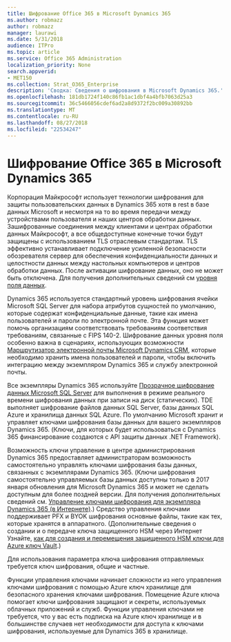 ```yaml
---
title: Шифрование Office 365 в Microsoft Dynamics 365
ms.author: robmazz
author: robmazz
manager: laurawi
ms.date: 5/31/2018
audience: ITPro
ms.topic: article
ms.service: Office 365 Administration
localization_priority: None
search.appverid:
- MET150
ms.collection: Strat_O365_Enterprise
description: 'Сводка: Сведения о шифрования в Microsoft Dynamics 365.'
ms.openlocfilehash: 181db1724f140c86fb1ac1dbf4a4bfb7063d25a3
ms.sourcegitcommit: 36c5466056cdef6ad2a8d9372f2bc009a30892bb
ms.translationtype: MT
ms.contentlocale: ru-RU
ms.lasthandoff: 08/27/2018
ms.locfileid: "22534247"
---
```

# <a name="office-365-encryption-in-microsoft-dynamics-365"></a>Шифрование Office 365 в Microsoft Dynamics 365

Корпорация Майкрософт использует технологии шифрования для защиты пользовательских данных в Dynamics 365 хотя в rest в базе данных Microsoft и несмотря на то во время передачи между устройствами пользователя и наших центров обработки данных. Зашифрованные соединения между клиентами и центрах обработки данных Майкрософт, а все общедоступные конечные точки будут защищены с использованием TLS отраслевым стандартам. TLS эффективно устанавливает подключение усиленной безопасности обозревателя сервер для обеспечения конфиденциальности данных и целостности данных между настольных компьютеров и центров обработки данных. После активации шифрование данных, оно не может быть отключена. Для получения дополнительных сведений см [уровня поля данных](https://msdn.microsoft.com/en-us/library/dn481562.aspx).

Dynamics 365 используется стандартный уровень шифрования ячейки Microsoft SQL Server для набора атрибутов сущностей по умолчанию, которые содержат конфиденциальные данные, такие как имена пользователей и пароли по электронной почте. Эта функция может помочь организациям соответствовать требованиям соответствия требованиям, связанные с FIPS 140-2. Шифрование данных уровня поля особенно важна в сценариях, использующих возможности [Маршрутизатор электронной почты Microsoft Dynamics CRM](https://technet.microsoft.com/en-us/library/hh699800.aspx), которые необходимо хранить имена пользователей и пароли, чтобы включить интеграцию между экземпляром Dynamics 365 и службу электронной почты. 

Все экземпляры Dynamics 365 используйте [Прозрачное шифрование данных Microsoft SQL Server](https://docs.microsoft.com/sql/relational-databases/security/encryption/transparent-data-encryption?view=sql-server-2017) для выполнения в режиме реального времени шифрования данных при записи на диск (статических). TDE выполняет шифрование файлов данных SQL Server, базы данных SQL Azure и хранилища данных SQL Azure. По умолчанию Microsoft хранит и управляет ключами шифрования базы данных для вашего экземпляров Dynamics 365. (Ключи, для которых будет использоваться с Dynamics 365 финансирование создаются с API защиты данных .NET Framework). 

Возможность ключи управление в центре администрирования Dynamics 365 предоставляет администраторам возможность самостоятельно управлять ключами шифрования базы данных, связанных с экземплярами Dynamics 365. (Ключи шифрования самостоятельно управляемых базы данных доступны только в 2017 января обновления для Microsoft Dynamics 365 и может не сделать доступным для более поздней версии. Для получения дополнительных сведений см. [Управление ключами шифрования для экземпляра Dynamics 365 (в Интернете)](https://docs.microsoft.com/dynamics365/customer-engagement/admin/manage-encryption-keys-instance).) Средство управления ключами поддерживает PFX и BYOK шифрования основные файлы, такие как тех, которые хранятся в аппаратного. (Дополнительные сведения о создании и о передаче ключа защищенного HSM через Интернет Узнайте, [как для создания и перемещения защищенного HSM ключи для Azure ключ Vault](https://docs.microsoft.com/azure/key-vault/key-vault-hsm-protected-keys).) 

Для использования параметра ключа шифрования отправляемых требуется ключ шифрования, общие и частные.

Функции управления ключами начинает сложности из него управления ключами шифрования с помощью Azure ключ хранилище для безопасного хранения ключами шифрования. Помещение Azure ключа помогает ключи шифрования защищают и секреты, используемых облачных приложений и служб. Функции управления ключами не требуется, что у вас есть подписка на Azure ключ хранилище и в большинстве случаев нет необходимости для доступа к ключами шифрования, используемые для Dynamics 365 в хранилище.

